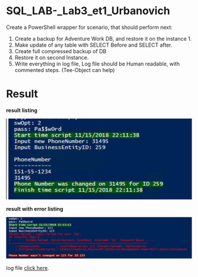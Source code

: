 # SQL_LAB-_Lab3_et1_Urbanovich

Create a PowerShell wrapper for scenario, that should perform next:
1.	Create a backup for Adventure Work DB,  and restore it on the instance 1.
2.	Make update of any table with SELECT Before and SELECT after. 
3.	Create full compressed backup of DB
4.	Restore it on second Instance.
5.	Write everything in log file, Log file should be Human readable, with commented steps. (Tee-Object can help)

# Result

__result listing__

![result](https://raw.githubusercontent.com/byxray/SQL_LAB-_Lab3_et1_Urbanovich/master/result.jpg)

__result with error listing__

![result with error](https://github.com/byxray/SQL_LAB-_Lab3_et1_Urbanovich/blob/master/result_with_error.jpg)



      
log file [click here](https://github.com/byxray/SQL_LAB-_Lab3_et1_Urbanovich/blob/master/WIN-5OUD5U06135.log).
